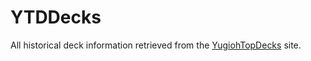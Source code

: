 # YTDDecks
All historical deck information retrieved from the [YugiohTopDecks](yugiohtopdecks.com) site.
